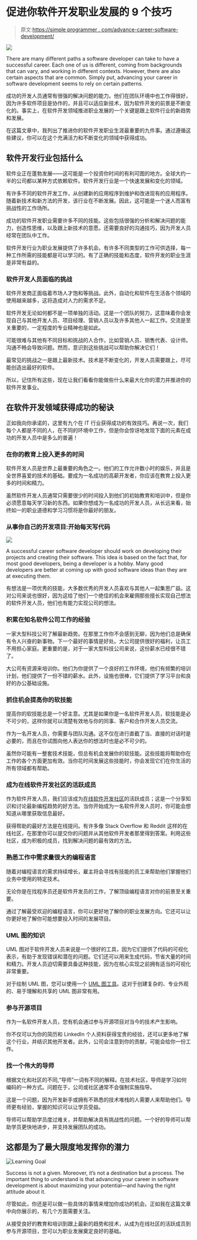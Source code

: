 # 促进你软件开发职业发展的 9 个技巧

> 原文:[https://simple programmer . com/advance-career-software-development/](https://simpleprogrammer.com/advance-career-software-development/)

![](img/39397da66eddf22dce49d79c23acebce.png)

There are many different paths a software developer can take to have a successful career. Each one of us is different, coming from backgrounds that can vary, and working in different contexts. However, there are also certain aspects that are common. Simply put, advancing your career in software development seems to rely on certain patterns.

成功的开发人员通常有很强的解决问题的能力。他们在团队环境中也工作得很好，因为许多软件项目是协作的，并且可以适应新技术，因为软件开发的前景是不断变化的。事实上，在软件开发领域推进职业发展的一个关键是跟上软件行业的新趋势和发展。

在这篇文章中，我列出了推进你的软件开发职业生涯最重要的九件事。通过遵循这些建议，你可以在这个充满活力和不断变化的领域中获得成功。

## 软件开发行业包括什么

软件业正在蓬勃发展——这可能是一个投资你时间的有利可图的地方。全球大约一半的公司都以某种方式依赖软件。软件开发行业是一个快速发展和变化的领域。

有许多不同的软件开发工作，从创建新的应用程序到维护和改进现有的应用程序。随着新技术和新方法的开发，该行业在不断发展。因此，这可能是一个迷人而富有挑战性的工作场所。

成功的软件开发职业需要许多不同的技能。这些包括很强的分析和解决问题的能力，创造性思维，以及跟上新技术的意愿。还需要良好的沟通技巧，因为开发人员经常在团队中工作。

软件开发行业为职业发展提供了许多机会。有许多不同类型的工作可供选择，每一种工作所需的技能都是可以学习的。有了正确的技能和态度，软件开发的职业生涯是非常有益的。

### 软件开发人员面临的挑战

软件开发商正面临着市场人才饱和等挑战。此外，自动化和软件在生活各个领域的使用越来越多，这将造成对人力的需求不足。

软件开发无论如何都不是一项单独的活动。这是一个团队的努力，这意味着你会发现自己与其他开发人员、项目经理、营销人员以及许多其他人一起工作。交流是至关重要的，一定程度的专业精神也是如此。

可能很难与其他有不同目标和挑战的人合作，比如营销人员、销售代表、设计师。沟通不畅会导致问题。然而，意识到这些挑战可以帮助你解决它们！

最常见的挑战之一是跟上最新技术。技术是不断变化的，开发人员需要跟上，尽可能创造出最好的软件。

所以，记住所有这些，现在让我们看看你能做些什么来最大化你的潜力并推进你的软件开发事业。

## 在软件开发领域获得成功的秘诀

正如我向你承诺的，这里有九个在 IT 行业获得成功的有效技巧。再说一次，我们每个人都是不同的人，在不同的环境中工作，但是你会惊讶地发现下面的元素在成功的开发人员中是多么的普遍！

### 在你的教育上投入更多的时间

软件开发人员是世界上最重要的角色之一。他们的工作允许数小时的娱乐，并且是全世界喜爱的技术的基础。要成为一名成功的高薪开发者，你应该在教育上投入更多的时间和精力。

虽然软件开发人员通常只需要很少的时间投入到他们的初始教育和培训中，但是你必须愿意每天学习新的东西。如果你想成为一名成功的开发人员，从长远来看，始终如一的职业道德和学习习惯将是你最好的朋友。

### 从事你自己的开发项目:开始每天写代码

![](img/1e4ad0920bd397015e299b8b347ed9c7.png)

A successful career software developer should work on developing their projects and creating their software. This idea is based on the fact that, for most good developers, being a developer is a hobby. Many good developers are better at coming up with good software ideas than they are at executing them.

有想法是一项优秀的技能，大多数优秀的开发人员喜欢与其他人一起集思广益。这对公司来说也很好，因为这给了他们一个绝佳的机会来雇佣那些擅长实现自己想法的软件开发人员，他们也有能力实现公司的想法。

### 积累在知名软件公司工作的经验

一家大型科技公司了解最新趋势。在那里工作你不会感到无聊，因为他们总是确保有令人兴奋的新事物。下一个最好的事情是好处。大公司提供很好的福利，让员工不用担心家庭。更重要的是，对于一家大型科技公司来说，这份薪水已经很不错了。

大公司有资源来培训你。他们为你提供了一个良好的工作环境，他们有频繁的培训计划，他们提供了一份不错的薪水。此外，设施也很棒，它们提供了学习平台和良好的办公基础设施。

### 抓住机会提高你的软技能

提高你的软技能总是一个好主意。尤其是如果你是一名软件开发人员，软技能是必不可少的，这样你就可以清楚有效地与你的同事、客户和合作开发人员交流。

作为一名开发人员，你需要与团队沟通。这不仅在进行直截了当、直接的对话时是必要的，而且在你试图向他人表达你的想法时也是必不可少的。

虽然你可能有一整套技术技能，但总有机会发展你的软技能。这些技能将帮助你在工作的各个方面更加有效。当你花时间发展这些技能时，你会发现它们在你生活的所有领域都有帮助。

### 成为在线软件开发社区的活跃成员

作为软件开发人员，我们应该成为[在线软件开发社区](https://www.closeriq.com/blog/2020/06/top-developer-communities/)的活跃成员；这是一个分享知识和讨论最新编程趋势的好方法。当你开始成为一名软件开发人员时，你可能会想知道从哪里获取信息最好。

获得帮助的最好方法是在线提问。有许多像 Stack Overflow 和 Reddit 这样的在线社区，在那里你可以提交你的问题并从其他软件开发者那里得到答案。利用这些社区，成为积极的成员，找到解决问题的最有效的方法。

### 熟悉工作中需求量很大的编程语言

随着对编程语言的需求持续增长，雇主将会寻找有技能的员工来帮助他们掌握他们业务中使用的特定技术。

无论你是在找程序员还是软件开发员的工作，了解顶级编程语言对你的前景至关重要。

通过了解最受欢迎的编程语言，你可以更好地了解你的职业发展方向。它还可以让你更好地了解你可能想要投入时间的发展项目。

### UML 图的知识

UML 图对于软件开发人员来说是一个很好的工具，因为它们提供了代码的可视化表示，有助于发现错误和潜在的问题。它们还可以用来生成代码，节省大量的时间和精力。开发人员迫切需要具备这种技能，因为在核心实现之前拥有适当的可视化非常重要。

对于绘制 UML 图，您可以使用一个 [UML 图工具](https://creately.com/lp/uml-diagram-tool/)。这对于创建复杂的、专业外观的、易于理解和共享的 UML 图非常有用。

### 参与开源项目

作为一名软件开发人员，您有机会通过参与开源项目对当今的技术产生影响。

你不仅可以为你的简历和 LinkedIn 个人资料获得宝贵的经验，还可以更多地了解这个行业，并结识其他开发者。此外，公司会注意到你的贡献，可能会给你一份工作。

### 找一个伟大的导师

根据文化和社区的不同,“导师”一词有不同的解释。在技术社区，导师是学习如何编码的一种方式。问题在于，公司或社区通常不会强制实施指导。

这是一个问题，因为开发新手或拥有不熟悉的技术堆栈的人需要人来帮助他们。导师更有经验，掌握的知识可以让学员受益。

导师可以帮助学员度过难关，并帮助解决具有挑战性的问题。一个好的导师可以帮助学员更快地进步，并支持发展团队的成功。

## 这都是为了最大限度地发挥你的潜力

![Learning Goal](img/30a6d13e7bb42a88f740957dc645ac8e.png)

Success is not a given. Moreover, it’s not a destination but a process. The important thing to understand is that advancing your career in software development is about maximizing your potential—and having the right attitude about it.

尽管如此，你还是可以做一些具体的事情来增加你成功的机会。正如我在这篇文章中向你展示的，有几个方面需要关注。

从接受良好的教育和培训到跟上最新的趋势和技术，从成为在线社区的活跃成员到参与开源项目，您可以为职业发展奠定良好的基础。